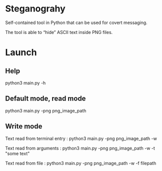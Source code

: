 # Steganograhy

Self-contained tool in Python that can be used for covert messaging. 

The tool is able to “hide” ASCII text inside PNG files.

# Launch

## Help

python3 main.py -h

## Default mode, read mode

python3 main.py -png png_image_path

## Write mode

Text read from terminal entry : python3 main.py -png png_image_path -w

Text read from arguments : python3 main.py -png png_image_path -w -t "some text"

Text read from file : python3 main.py -png png_image_path -w -f filepath